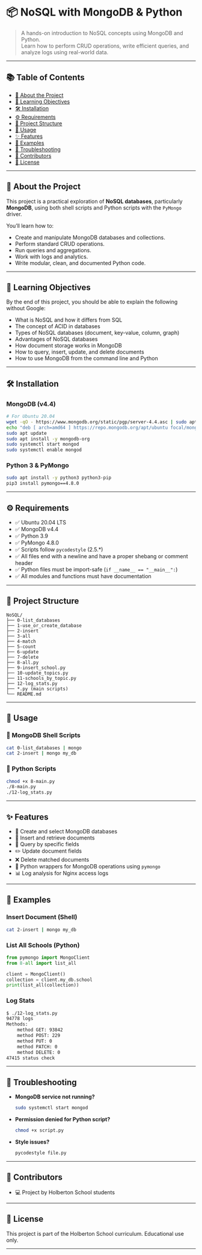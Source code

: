 
# 📦 NoSQL with MongoDB & Python

> A hands-on introduction to NoSQL concepts using MongoDB and Python.  
> Learn how to perform CRUD operations, write efficient queries, and analyze logs using real-world data.

---

## 📚 Table of Contents

- [🚀 About the Project](#-about-the-project)
- [🎯 Learning Objectives](#-learning-objectives)
- [🛠️ Installation](#️-installation)
- [⚙️ Requirements](#️-requirements)
- [📁 Project Structure](#-project-structure)
- [📌 Usage](#-usage)
- [✨ Features](#-features)
- [🧪 Examples](#-examples)
- [🐞 Troubleshooting](#-troubleshooting)
- [👥 Contributors](#-contributors)
- [📝 License](#-license)

---

## 🚀 About the Project

This project is a practical exploration of **NoSQL databases**, particularly **MongoDB**, using both shell scripts and Python scripts with the `PyMongo` driver.

You’ll learn how to:
- Create and manipulate MongoDB databases and collections.
- Perform standard CRUD operations.
- Run queries and aggregations.
- Work with logs and analytics.
- Write modular, clean, and documented Python code.

---

## 🎯 Learning Objectives

By the end of this project, you should be able to explain the following without Google:

- What is NoSQL and how it differs from SQL
- The concept of ACID in databases
- Types of NoSQL databases (document, key-value, column, graph)
- Advantages of NoSQL databases
- How document storage works in MongoDB
- How to query, insert, update, and delete documents
- How to use MongoDB from the command line and Python

---

## 🛠️ Installation

### MongoDB (v4.4)

```bash
# For Ubuntu 20.04
wget -qO - https://www.mongodb.org/static/pgp/server-4.4.asc | sudo apt-key add -
echo "deb [ arch=amd64 ] https://repo.mongodb.org/apt/ubuntu focal/mongodb-org/4.4 multiverse" | sudo tee /etc/apt/sources.list.d/mongodb-org-4.4.list
sudo apt update
sudo apt install -y mongodb-org
sudo systemctl start mongod
sudo systemctl enable mongod
```

### Python 3 & PyMongo

```bash
sudo apt install -y python3 python3-pip
pip3 install pymongo==4.8.0
```

---

## ⚙️ Requirements

- ✅ Ubuntu 20.04 LTS
- ✅ MongoDB v4.4
- ✅ Python 3.9
- ✅ PyMongo 4.8.0
- ✅ Scripts follow `pycodestyle` (2.5.\*)
- ✅ All files end with a newline and have a proper shebang or comment header
- ✅ Python files must be import-safe (`if __name__ == "__main__":`)
- ✅ All modules and functions must have documentation

---

## 📁 Project Structure

```
NoSQL/
├── 0-list_databases
├── 1-use_or_create_database
├── 2-insert
├── 3-all
├── 4-match
├── 5-count
├── 6-update
├── 7-delete
├── 8-all.py
├── 9-insert_school.py
├── 10-update_topics.py
├── 11-schools_by_topic.py
├── 12-log_stats.py
├── *.py (main scripts)
└── README.md
```

---

## 📌 Usage

### 🐚 MongoDB Shell Scripts

```bash
cat 0-list_databases | mongo
cat 2-insert | mongo my_db
```

### 🐍 Python Scripts

```bash
chmod +x 8-main.py
./8-main.py
./12-log_stats.py
```

---

## ✨ Features

- 🧱 Create and select MongoDB databases
- 📝 Insert and retrieve documents
- 🔎 Query by specific fields
- ✏️ Update document fields
- ❌ Delete matched documents
- 🐍 Python wrappers for MongoDB operations using `pymongo`
- 📊 Log analysis for Nginx access logs

---

## 🧪 Examples

### Insert Document (Shell)

```bash
cat 2-insert | mongo my_db
```

### List All Schools (Python)

```python
from pymongo import MongoClient
from 8-all import list_all

client = MongoClient()
collection = client.my_db.school
print(list_all(collection))
```

### Log Stats

```bash
$ ./12-log_stats.py
94778 logs
Methods:
    method GET: 93842
    method POST: 229
    method PUT: 0
    method PATCH: 0
    method DELETE: 0
47415 status check
```

---

## 🐞 Troubleshooting

- **MongoDB service not running?**

  ```bash
  sudo systemctl start mongod
  ```

- **Permission denied for Python script?**

  ```bash
  chmod +x script.py
  ```

- **Style issues?**

  ```bash
  pycodestyle file.py
  ```

---

## 👥 Contributors

- 💻 Project by Holberton School students  
---

## 📝 License

This project is part of the Holberton School curriculum. Educational use only.

---
